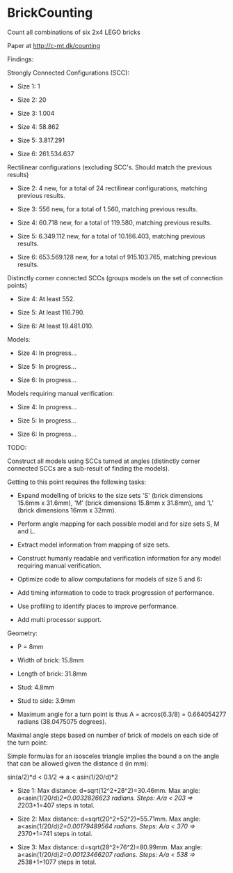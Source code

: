 # BrickCounting
Count all combinations of six 2x4 LEGO bricks

Paper at http://c-mt.dk/counting

Findings:

 Strongly Connected Configurations (SCC):

- Size 1: 1

- Size 2: 20

- Size 3: 1.004

- Size 4: 58.862

- Size 5: 3.817.291

- Size 6: 261.534.637

 Rectilinear configurations (excluding SCC's. Should match the previous results)

- Size 2: 4 new, for a total of 24 rectilinear configurations, matching previous results.

- Size 3: 556 new, for a total of 1.560, matching previous results.

- Size 4: 60.718 new, for a total of 119.580, matching previous results.

- Size 5: 6.349.112 new, for a total of 10.166.403, matching previous results.

- Size 6: 653.569.128 new, for a total of 915.103.765, matching previous results.
 
 Distinctly corner connected SCCs (groups models on the set of connection points)

- Size 4: At least 552.

- Size 5: At least 116.790.

- Size 6: At least 19.481.010.

 Models:

- Size 4: In progress...

- Size 5: In progress...

- Size 6: In progress...

 Models requiring manual verification:

- Size 4: In progress...

- Size 5: In progress...

- Size 6: In progress...


TODO: 

Construct all models using SCCs turned at angles (distinctly corner connected SCCs are a sub-result of finding the models). 

Getting to this point requires the following tasks:

- Expand modelling of bricks to the size sets 'S' (brick dimensions 15.6mm x 31.6mm), 'M' (brick dimensions 15.8mm x 31.8mm), and 'L' (brick dimensions 16mm x 32mm).

- Perform angle mapping for each possible model and for size sets S, M and L.

- Extract model information from mapping of size sets.

- Construct humanly readable and verification information for any model requiring manual verification.

- Optimize code to allow computations for models of size 5 and 6:

 - Add timing information to code to track progression of performance.

 - Use profiling to identify places to improve performance.

 - Add multi processor support.


Geometry:

- P = 8mm

- Width of brick: 15.8mm

- Length of brick: 31.8mm

- Stud: 4.8mm

- Stud to side: 3.9mm

- Maximum angle for a turn point is thus A = acrcos(6.3/8) = 0.664054277 radians (38.0475075 degrees). 


Maximal angle steps based on number of brick of models on each side of the turn point:

Simple formulas for an isosceles triangle implies the bound a on the angle that can be allowed given the distance d (in mm):

sin(a/2)*d < 0.1/2 => a < asin(1/20/d)*2

- Size 1: Max distance: d=sqrt(12^2+28^2)=30.46mm. Max angle: a<asin(1/20/d)*2=0.0032826623  radians. Steps: A/a < 203 => 2*203+1=407 steps in total.

- Size 2: Max distance: d=sqrt(20^2+52^2)=55.71mm. Max angle: a<asin(1/20/d)*2=0.00179489564 radians. Steps: A/a < 370 => 2*370+1=741 steps in total.

- Size 3: Max distance: d=sqrt(28^2+76^2)=80.99mm. Max angle: a<asin(1/20/d)*2=0.00123466207 radians. Steps: A/a < 538 => 2*538+1=1077 steps in total.
